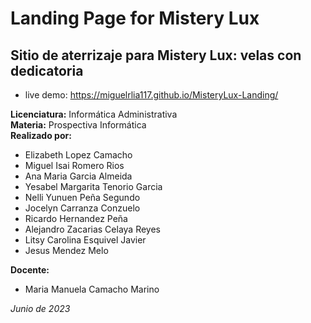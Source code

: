 # Landing Page for Mistery Lux

## Sitio de aterrizaje para Mistery Lux: velas con dedicatoria

- live demo: https://miguelrlia117.github.io/MisteryLux-Landing/

**Licenciatura:** Informática Administrativa  
**Materia:** Prospectiva Informática  
**Realizado por:**

- Elizabeth Lopez Camacho
- Miguel Isai Romero Rios
- Ana Maria Garcia Almeida
- Yesabel Margarita Tenorio Garcia
- Nelli Yunuen Peña Segundo
- Jocelyn Carranza Conzuelo
- Ricardo Hernandez Peña
- Alejandro Zacarias Celaya Reyes
- Litsy Carolina Esquivel Javier
- Jesus Mendez Melo

**Docente:**

- Maria Manuela Camacho Marino

_Junio de 2023_

